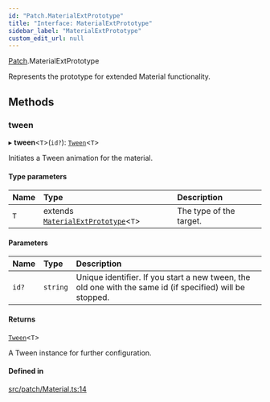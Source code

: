 ```yaml
---
id: "Patch.MaterialExtPrototype"
title: "Interface: MaterialExtPrototype"
sidebar_label: "MaterialExtPrototype"
custom_edit_url: null
---
```


[Patch](../namespaces/Patch.md).MaterialExtPrototype

Represents the prototype for extended Material functionality.

## Methods

### tween

▸ **tween**\<`T`\>(`id?`): [`Tween`](../classes/Tweening.Tween.md)\<`T`\>

Initiates a Tween animation for the material.

#### Type parameters

| Name | Type | Description |
| :------ | :------ | :------ |
| `T` | extends [`MaterialExtPrototype`](Patch.MaterialExtPrototype.md)\<`T`\> | The type of the target. |

#### Parameters

| Name | Type | Description |
| :------ | :------ | :------ |
| `id?` | `string` | Unique identifier. If you start a new tween, the old one with the same id (if specified) will be stopped. |

#### Returns

[`Tween`](../classes/Tweening.Tween.md)\<`T`\>

A Tween instance for further configuration.

#### Defined in

[src/patch/Material.ts:14](https://github.com/agargaro/three.ez/blob/c98e2000aba94763fdfaf44f220a0d54ccd99dd1/src/patch/Material.ts#L14)
